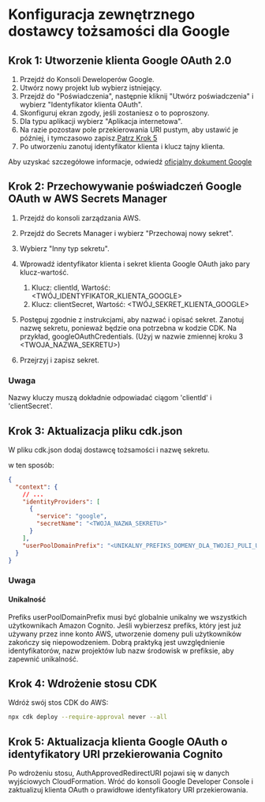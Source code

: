 # Konfiguracja zewnętrznego dostawcy tożsamości dla Google

## Krok 1: Utworzenie klienta Google OAuth 2.0

1. Przejdź do Konsoli Deweloperów Google.
2. Utwórz nowy projekt lub wybierz istniejący.
3. Przejdź do "Poświadczenia", następnie kliknij "Utwórz poświadczenia" i wybierz "Identyfikator klienta OAuth".
4. Skonfiguruj ekran zgody, jeśli zostaniesz o to poproszony.
5. Dla typu aplikacji wybierz "Aplikacja internetowa".
6. Na razie pozostaw pole przekierowania URI pustym, aby ustawić je później, i tymczasowo zapisz.[Patrz Krok 5](#step-5-update-google-oauth-client-with-cognito-redirect-uris)
7. Po utworzeniu zanotuj identyfikator klienta i klucz tajny klienta.

Aby uzyskać szczegółowe informacje, odwiedź [oficjalny dokument Google](https://support.google.com/cloud/answer/6158849?hl=en)

## Krok 2: Przechowywanie poświadczeń Google OAuth w AWS Secrets Manager

1. Przejdź do konsoli zarządzania AWS.
2. Przejdź do Secrets Manager i wybierz "Przechowaj nowy sekret".
3. Wybierz "Inny typ sekretu".
4. Wprowadź identyfikator klienta i sekret klienta Google OAuth jako pary klucz-wartość.

   1. Klucz: clientId, Wartość: <TWÓJ_IDENTYFIKATOR_KLIENTA_GOOGLE>
   2. Klucz: clientSecret, Wartość: <TWÓJ_SEKRET_KLIENTA_GOOGLE>

5. Postępuj zgodnie z instrukcjami, aby nazwać i opisać sekret. Zanotuj nazwę sekretu, ponieważ będzie ona potrzebna w kodzie CDK. Na przykład, googleOAuthCredentials. (Użyj w nazwie zmiennej kroku 3 <TWOJA_NAZWA_SEKRETU>)
6. Przejrzyj i zapisz sekret.

### Uwaga

Nazwy kluczy muszą dokładnie odpowiadać ciągom 'clientId' i 'clientSecret'.

## Krok 3: Aktualizacja pliku cdk.json

W pliku cdk.json dodaj dostawcę tożsamości i nazwę sekretu.

w ten sposób:

```json
{
  "context": {
    // ...
    "identityProviders": [
      {
        "service": "google",
        "secretName": "<TWOJA_NAZWA_SEKRETU>"
      }
    ],
    "userPoolDomainPrefix": "<UNIKALNY_PREFIKS_DOMENY_DLA_TWOJEJ_PULI_UŻYTKOWNIKÓW>"
  }
}
```

### Uwaga

#### Unikalność

Prefiks userPoolDomainPrefix musi być globalnie unikalny we wszystkich użytkownikach Amazon Cognito. Jeśli wybierzesz prefiks, który jest już używany przez inne konto AWS, utworzenie domeny puli użytkowników zakończy się niepowodzeniem. Dobrą praktyką jest uwzględnienie identyfikatorów, nazw projektów lub nazw środowisk w prefiksie, aby zapewnić unikalność.

## Krok 4: Wdrożenie stosu CDK

Wdróż swój stos CDK do AWS:

```sh
npx cdk deploy --require-approval never --all
```

## Krok 5: Aktualizacja klienta Google OAuth o identyfikatory URI przekierowania Cognito

Po wdrożeniu stosu, AuthApprovedRedirectURI pojawi się w danych wyjściowych CloudFormation. Wróć do konsoli Google Developer Console i zaktualizuj klienta OAuth o prawidłowe identyfikatory URI przekierowania.